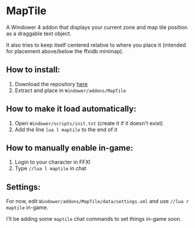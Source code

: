 # MapTile
A Windower 4 addon that displays your current zone and map tile position as a draggable text object.

It also tries to keep itself centered relative to where you place it (intended for placement above/below the ffxidb minimap).

## How to install:
1. Download the repository [here](https://github.com/StarlitGhost/MapTile/archive/refs/heads/master.zip)
2. Extract and place in `Windower/addons/MapTile`

## How to make it load automatically:
1. Open `Windower/scripts/init.txt` (create it if it doesn't exist)
2. Add the line `lua l maptile` to the end of it

## How to manually enable in-game:
1. Login to your character in FFXI
2. Type `//lua l maptile` in chat

## Settings:
For now, edit `Windower/addons/MapTile/data/settings.xml` and use `//lua r maptile` in-game.

I'll be adding some `maptile` chat commands to set things in-game soon.
